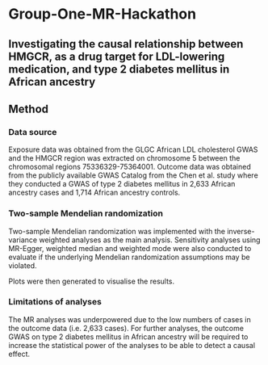 # Group-One-MR-Hackathon

## Investigating the causal relationship between HMGCR, as a drug target for LDL-lowering medication, and type 2 diabetes mellitus in African ancestry 

## Method
### Data source 
Exposure data was obtained from the GLGC African LDL cholesterol GWAS and the HMGCR region was extracted on chromosome 5 between the chromosomal regions 75336329-75364001. 
Outcome data was obtained from the publicly available GWAS Catalog from the Chen et al. study where they conducted a GWAS of type 2 diabetes mellitus in 2,633 African ancestry cases and 1,714 African ancestry controls. 

### Two-sample Mendelian randomization 
Two-sample Mendelian randomization was implemented with the inverse-variance weighted analyses as the main analysis. Sensitivity analyses using MR-Egger, weighted median and weighted mode were also conducted to evaluate if the underlying Mendelian randomization assumptions may be violated. 

Plots were then generated to visualise the results. 

### Limitations of analyses
The MR analyses was underpowered due to the low numbers of cases in the outcome data (i.e. 2,633 cases). For further analyses, the outcome GWAS on type 2 diabetes mellitus in African ancestry will be required to increase the statistical power of the analyses to be able to detect a causal effect. 



